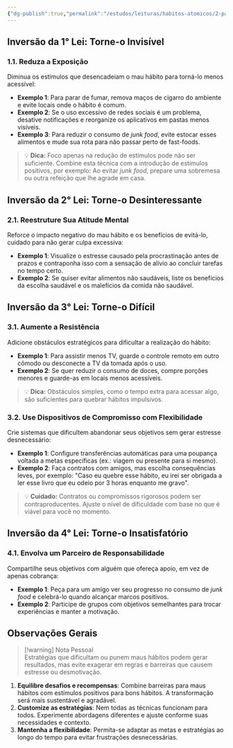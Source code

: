 ```yaml
---
{"dg-publish":true,"permalink":"/estudos/leituras/habitos-atomicos/2-parar-maus-habitos/","updated":"2025-03-08T18:09:44.188-03:00"}
---
```


## Inversão da 1° Lei: Torne-o Invisível

### 1.1. Reduza a Exposição

Diminua os estímulos que desencadeiam o mau hábito para torná-lo menos acessível:

- **Exemplo 1**: Para parar de fumar, remova maços de cigarro do ambiente e evite locais onde o hábito é comum.
- **Exemplo 2**: Se o uso excessivo de redes sociais é um problema, desative notificações e reorganize os aplicativos em pastas menos visíveis.
- **Exemplo 3**: Para reduzir o consumo de *junk food*, evite estocar esses alimentos e mude sua rota para não passar perto de fast-foods.

> 💡 **Dica:** Foco apenas na redução de estímulos pode não ser suficiente. Combine esta técnica com a introdução de estímulos positivos, por exemplo: Ao evitar *junk food*, prepare uma sobremesa ou outra refeição que lhe agrade em casa.

## Inversão da 2° Lei: Torne-o Desinteressante

### 2.1. Reestruture Sua Atitude Mental

Reforce o impacto negativo do mau hábito e os benefícios de evitá-lo, cuidado para não gerar culpa excessiva:

- **Exemplo 1**: Visualize o estresse causado pela procrastinação antes de prazos e contraponha isso com a sensação de alívio ao concluir tarefas no tempo certo.
- **Exemplo 2**: Se quiser evitar alimentos não saudáveis, liste os benefícios da escolha saudável e os malefícios da comida não saudável.

## Inversão da 3° Lei: Torne-o Difícil

### 3.1. Aumente a Resistência

Adicione obstáculos estratégicos para dificultar a realização do hábito:

- **Exemplo 1**: Para assistir menos TV, guarde o controle remoto em outro cômodo ou desconecte a TV da tomada após o uso.
- **Exemplo 2**: Se quer reduzir o consumo de doces, compre porções menores e guarde-as em locais menos acessíveis.

> 💡 **Dica:** Obstáculos simples, como o tempo extra para acessar algo, são suficientes para quebrar hábitos impulsivos.

### 3.2. Use Dispositivos de Compromisso com Flexibilidade

Crie sistemas que dificultem abandonar seus objetivos sem gerar estresse desnecessário:

- **Exemplo 1**: Configure transferências automáticas para uma poupança voltada a metas específicas (ex.: viagem ou presente para si mesmo).
- **Exemplo 2**: Faça contratos com amigos, mas escolha consequências leves, por exemplo: "Caso eu quebre esse hábito, eu irei ser obrigada a ler esse livro que eu odeio por 3 horas enquanto me gravo".

> 💡 **Cuidado:** Contratos ou compromissos rigorosos podem ser contraproducentes. Ajuste o nível de dificuldade com base no que é viável para você no momento.

## Inversão da 4° Lei: Torne-o Insatisfatório

### 4.1. Envolva um Parceiro de Responsabilidade

Compartilhe seus objetivos com alguém que ofereça apoio, em vez de apenas cobrança:

- **Exemplo 1**: Peça para um amigo ver seu progresso no consumo de *junk food* e celebrá-lo quando alcançar marcos positivos.
- **Exemplo 2**: Participe de grupos com objetivos semelhantes para trocar experiências e manter a motivação.

## Observações Gerais

> [!warning] Nota Pessoal  
> Estratégias que dificultam ou punem maus hábitos podem gerar resultados, mas evite exagerar em regras e barreiras que causem estresse ou desmotivação.

1. **Equilibre desafios e recompensas**: Combine barreiras para maus hábitos com estímulos positivos para bons hábitos. A transformação será mais sustentável e agradável.
2. **Customize as estratégias**: Nem todas as técnicas funcionam para todos. Experimente abordagens diferentes e ajuste conforme suas necessidades e contexto.
3. **Mantenha a flexibilidade**: Permita-se adaptar as metas e estratégias ao longo do tempo para evitar frustrações desnecessárias.
